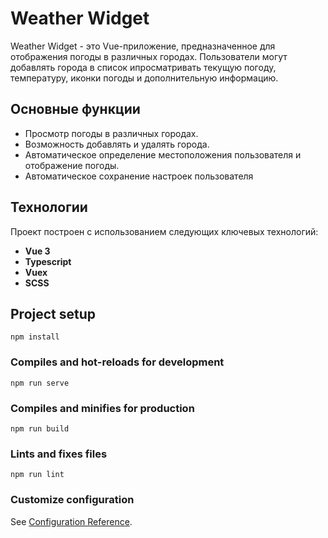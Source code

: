 # Weather Widget

Weather Widget - это Vue-приложение, предназначенное для отображения погоды в различных городах. Пользователи могут добавлять города в список ипросматривать текущую погоду, температуру, иконки погоды и дополнительную информацию.

## Основные функции
- Просмотр погоды в различных городах.
- Возможность добавлять и удалять города.
- Автоматическое определение местоположения пользователя и отображение погоды.
- Автоматическое сохранение настроек пользователя

## Технологии

Проект построен с использованием следующих ключевых технологий:

- **Vue 3**
- **Typescript**
- **Vuex**
- **SCSS**
## Project setup
```
npm install
```

### Compiles and hot-reloads for development
```
npm run serve
```

### Compiles and minifies for production
```
npm run build
```

### Lints and fixes files
```
npm run lint
```

### Customize configuration
See [Configuration Reference](https://cli.vuejs.org/config/).
